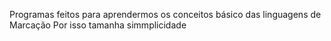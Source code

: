 Programas feitos para aprendermos os conceitos básico das linguagens de Marcação
Por isso tamanha simmplicidade

